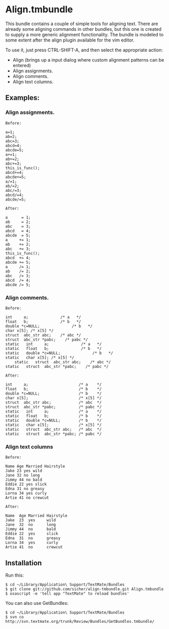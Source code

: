 # Align.tmbundle

This bundle contains a couple of simple tools for aligning text. There are already some aligning commands in other bundles, but this one is created to supply a more generic alignment functionality. The bundle is modeled to some extent after the align plugin available for the vim editor.

To use it, just press CTRL-SHIFT-A, and then select the appropriate action:

* Align (brings up a input dialog where custom alignment patterns can be entered)
* Align assignments.
* Align comments.
* Align text columns.

## Examples:

### Align assignments.

	Before:
	
	a=1;
	ab=2;
	abc=3;
	abcd=4;
	abcde=5;
	a+=1;
	ab+=2;
	abc+=3;
	this_is_func();
	abcd+=4;
	abcde+=5;
	a/=1;
	ab/=2;
	abc/=3;
	abcd/=4;
	abcde/=5;

	After:

	a      = 1;
	ab     = 2;
	abc    = 3;
	abcd   = 4;
	abcde  = 5;
	a     += 1;
	ab    += 2;
	abc   += 3;
	this_is_func();
	abcd  += 4;
	abcde += 5;
	a     /= 1;
	ab    /= 2;
	abc   /= 3;
	abcd  /= 4;
	abcde /= 5;

### Align comments. 

	Before:

	int     a;              /* a   */
	float   b;              /* b   */
	double *c=NULL;              /* b   */
	char x[5]; /* x[5] */
	struct  abc_str abc;    /* abc */
	struct  abc_str *pabc;    /* pabc */
	static   int     a;              /* a   */
	static   float   b;              /* b   */
	static   double *c=NULL;              /* b   */
	static   char x[5]; /* x[5] */
		static   struct  abc_str abc;    /* abc */
	static   struct  abc_str *pabc;    /* pabc */
	
	After:

	int     a;                      /* a    */
	float   b;                      /* b    */
	double *c=NULL;                 /* b    */
	char x[5];                      /* x[5] */
	struct  abc_str abc;            /* abc  */
	struct  abc_str *pabc;          /* pabc */
	static   int     a;             /* a    */
	static   float   b;             /* b    */
	static   double *c=NULL;        /* b    */
	static   char x[5];             /* x[5] */
	static   struct  abc_str abc;   /* abc  */
	static   struct  abc_str *pabc; /* pabc */

### Align text columns

	Before:
	
	Name Age Married Hairstyle
	Jake 23 yes wild
	Jane 32 no long
	Jimmy 44 no bald
	Eddie 22 yes slick
	Edna 31 no greasy
	Lorna 34 yes curly
	Artie 41 no crewcut
	
	After:

	Name  Age Married Hairstyle
	Jake  23  yes     wild
	Jane  32  no      long
	Jimmy 44  no      bald
	Eddie 22  yes     slick
	Edna  31  no      greasy
	Lorna 34  yes     curly
	Artie 41  no      crewcut

## Installation

Run this:
 
	$ cd ~/Library/Application\ Support/TextMate/Bundles
	$ git clone git://github.com/sicher/align-tmbundle.git Align.tmbundle
	$ osascript -e 'tell app "TextMate" to reload bundles'

You can also use GetBundles:

	$ cd ~/Library/Application\ Support/TextMate/Bundles
	$ svn co http://svn.textmate.org/trunk/Review/Bundles/GetBundles.tmbundle/
